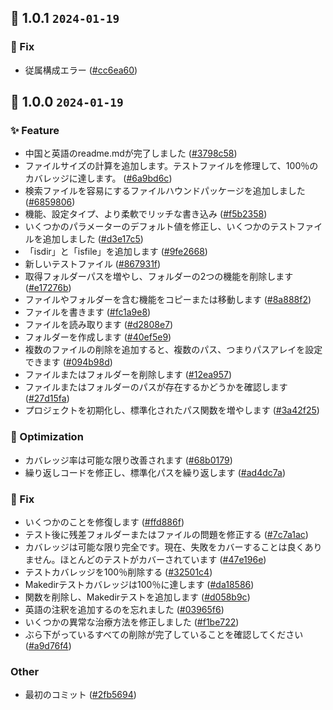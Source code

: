 ## 🎉 1.0.1 `2024-01-19`
### 🐛 Fix
- 従属構成エラー ([#cc6ea60](https://github.com/kwooshung/files/commit/cc6ea606cceb145e0fe98449cf44ec31421ed23e))

## 🎉 1.0.0 `2024-01-19`
### ✨ Feature
- 中国と英語のreadme.mdが完了しました ([#3798c58](https://github.com/kwooshung/files/commit/3798c58de0462d60c3e4171fce683a42647518f4))
- ファイルサイズの計算を追加します。テストファイルを修理して、100％のカバレッジに達します。 ([#6a9bd6c](https://github.com/kwooshung/files/commit/6a9bd6ce08a73b3cd2669a7a6f0771ac4ae0c723))
- 検索ファイルを容易にするファイルハウンドパッケージを追加しました ([#6859806](https://github.com/kwooshung/files/commit/68598065ef83a335df92c79b8e0b278182b8ddf9))
- 機能、設定タイプ、より柔軟でリッチな書き込み ([#f5b2358](https://github.com/kwooshung/files/commit/f5b23583588f30ef54ea6cc5f24b026de1d0c8c2))
- いくつかのパラメーターのデフォルト値を修正し、いくつかのテストファイルを追加しました ([#d3e17c5](https://github.com/kwooshung/files/commit/d3e17c59d72b627012d1d4d7043abc5d42146c8f))
- 「isdir」と「isfile」を追加します ([#9fe2668](https://github.com/kwooshung/files/commit/9fe266853f51204daed4a272352d0a2011db1f25))
- 新しいテストファイル ([#867931f](https://github.com/kwooshung/files/commit/867931f2700ad63c30001922fc7f071744ac8ac3))
- 取得フォルダーパスを増やし、フォルダーの2つの機能を削除します ([#e17276b](https://github.com/kwooshung/files/commit/e17276bcf82d2665a87fc25917693109143c788d))
- ファイルやフォルダーを含む機能をコピーまたは移動します ([#8a888f2](https://github.com/kwooshung/files/commit/8a888f23c6da6be7288f7a4497f7d794a09df467))
- ファイルを書きます ([#fc1a9e8](https://github.com/kwooshung/files/commit/fc1a9e808117f8459a244b715000d43f1a5e861e))
- ファイルを読み取ります ([#d2808e7](https://github.com/kwooshung/files/commit/d2808e7d2d62602432c86acc3a544a2a21e5e17f))
- フォルダーを作成します ([#40ef5e9](https://github.com/kwooshung/files/commit/40ef5e99becdfcb68b3f8819f42e8f6f21c46960))
- 複数のファイルの削除を追加すると、複数のパス、つまりパスアレイを設定できます ([#094b98d](https://github.com/kwooshung/files/commit/094b98dcbfda48fc97c1ad00bfbf5ff21e57b833))
- ファイルまたはフォルダーを削除します ([#12ea957](https://github.com/kwooshung/files/commit/12ea95729fde7bc08b26080e2ac0fd4339c44bde))
- ファイルまたはフォルダーのパスが存在するかどうかを確認します ([#27d15fa](https://github.com/kwooshung/files/commit/27d15fa10eb6090f680bff69120feb039e980c23))
- プロジェクトを初期化し、標準化されたパス関数を増やします ([#3a42f25](https://github.com/kwooshung/files/commit/3a42f25b401f98fb3605dc3ca3e7a1506a735e43))
### 💩 Optimization
- カバレッジ率は可能な限り改善されます ([#68b0179](https://github.com/kwooshung/files/commit/68b01798a8bdb05494f04b3221be90697959ef73))
- 繰り返しコードを修正し、標準化パスを繰り返します ([#ad4dc7a](https://github.com/kwooshung/files/commit/ad4dc7a2e7d04d3829b9028a6a2c169911119d36))
### 🐛 Fix
- いくつかのことを修復します ([#ffd886f](https://github.com/kwooshung/files/commit/ffd886ffa89a79e0b2a15fb293a57a6efffa950e))
- テスト後に残差フォルダーまたはファイルの問題を修正する ([#7c7a1ac](https://github.com/kwooshung/files/commit/7c7a1ac843b7bea4246afe7ac1ebe23264674bf6))
- カバレッジは可能な限り完全です。現在、失敗をカバーすることは良くありません。ほとんどのテストがカバーされています ([#47e196e](https://github.com/kwooshung/files/commit/47e196e65b4a2834114557b10b071d1bfb4bff8e))
- テストカバレッジを100％削除する ([#32501c4](https://github.com/kwooshung/files/commit/32501c4d92e72405ce67c87ca892b299c3f75cdf))
- Makedirテストカバレッジは100％に達します ([#da18586](https://github.com/kwooshung/files/commit/da1858613c8c52e04eed618647dc12761e844cdc))
- 関数を削除し、Makedirテストを追加します ([#d058b9c](https://github.com/kwooshung/files/commit/d058b9ca79918583dc057e89326a4704d90f4d8d))
- 英語の注釈を追加するのを忘れました ([#03965f6](https://github.com/kwooshung/files/commit/03965f67c89eff5f5c3d74e08c8c3336d2f0ff51))
- いくつかの異常な治療方法を修正しました ([#f1be722](https://github.com/kwooshung/files/commit/f1be7225d059be1401240cb73ee86e54a67542e4))
- ぶら下がっているすべての削除が完了していることを確認してください ([#a9d76f4](https://github.com/kwooshung/files/commit/a9d76f4523f753d8096341182a28329cb643c119))
### Other
- 最初のコミット ([#2fb5694](https://github.com/kwooshung/files/commit/2fb569486270d052230ee82510fc004129912a6e))